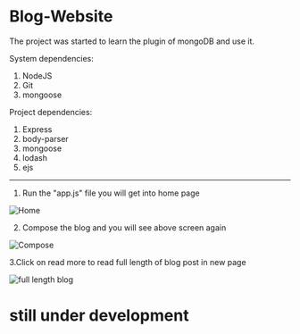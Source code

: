 # Blog-Website

The project was started to learn the plugin of mongoDB and use it.

System dependencies:

1. NodeJS
2. Git
3. mongoose

Project dependencies:

1. Express
2. body-parser
3. mongoose
4. lodash
5. ejs

-----------------------------------------------------------------------------------------------------------------------------------------------------------------------------------------

1. Run the "app.js" file you will get into home page

![Home](https://user-images.githubusercontent.com/63541970/120915574-36e07200-c659-11eb-9832-3f2e19bef71c.PNG)

2. Compose the blog and you will see above screen again

![Compose](https://user-images.githubusercontent.com/63541970/120915595-58415e00-c659-11eb-9f1d-774710dee844.PNG)

3.Click on read more to read full length of blog post in new page

![full length blog](https://user-images.githubusercontent.com/63541970/120915611-7444ff80-c659-11eb-96e2-2d6abe54300e.PNG)

# still under development
